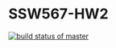 # SSW567-HW2

[![build status of master](https://travis-ci.com/nebulouspianist/SSW567-HW2.svg?branch=master)](https://travis-ci.com/nebulouspianist/SSW567-HW2)
